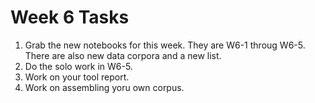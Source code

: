 # Week 6 Tasks

1. Grab the new notebooks for this week. They are W6-1 throug W6-5.
There are also new data corpora and a new list.
2. Do the solo work in W6-5.
3. Work on your tool report.
4. Work on assembling yoru own corpus.
